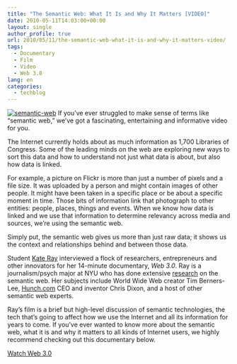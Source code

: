 ```yaml
---
title: "The Semantic Web: What It Is and Why It Matters [VIDEO]"
date: 2010-05-11T14:03:00+00:00
layout: single
author_profile: true
url: 2010/05/11/the-semantic-web-what-it-is-and-why-it-matters-video/
tags:
  - Documentary
  - Film
  - Video
  - Web 3.0
lang: en
categories: 
  - techblog
---
```

[![semantic-web](http://lh5.ggpht.com/_vaUVXcmC3OI/S-lcsKkjZWI/AAAAAAAACHg/7fAD9L4ZXx8/semantic-web_thumb%5B1%5D.jpg?imgmax=800 "semantic-web")](http://lh5.ggpht.com/_vaUVXcmC3OI/S-lcpS-uPGI/AAAAAAAACHc/MTHrTPFBbvo/s1600-h/semantic-web%5B3%5D.jpg) If you’ve ever struggled to make sense of terms like “semantic web,” we’ve got a fascinating, entertaining and informative video for you. 

The Internet currently holds about as much information as 1,700 Libraries of Congress. Some of the leading minds on the web are exploring new ways to sort this data and how to understand not just what data is about, but also how data is linked. 

For example, a picture on Flickr is more than just a number of pixels and a file size. It was uploaded by a person and might contain images of other people. It might have been taken in a specific place or be about a specific moment in time. Those bits of information link that photograph to other entities: people, places, things and events. When we know how data is linked and we use that information to determine relevancy across media and sources, we’re using the semantic web. 

Simply put, the semantic web gives us more than just raw data; it shows us the context and relationships behind and between those data. 

Student [Kate Ray](http://kateray.net/film/) interviewed a flock of researchers, entrepreneurs and other innovators for her 14-minute documentary, _Web 3.0_. Ray is a journalism/psych major at NYU who has done extensive [research](http://web2point5.wordpress.com/) on the semantic web. Her subjects include World Wide Web creator Tim Berners-Lee, [Hunch.com](http://www.hunch.com/) CEO and inventor Chris Dixon, and a host of other semantic web experts. 

Ray’s film is a brief but high-level discussion of semantic technologies, the tech that’s going to affect how we use the Internet and all its information for years to come. If you’ve ever wanted to know more about the semantic web, what it is and why it matters to all kinds of Internet users, we highly recommend checking out this documentary below. 

[Watch Web 3.0](http://vimeo.com/11529540)